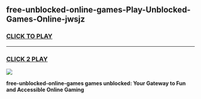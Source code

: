 
## free-unblocked-online-games-Play-Unblocked-Games-Online-jwsjz
<h3>
<a href="https://premium76.site?title=free-unblocked-online-games&ref=25A">CLICK TO PLAY</a></h3>
<hr>

<h3>
<a href="https://premium76.site?title=free-unblocked-online-games&ref=25A">CLICK 2 PLAY</a>
  
</h3>

<a href="https://premium76.site?title=free-unblocked-online-games&ref=25A"><img src="https://clearcache.store/games.png"></a>


**free-unblocked-online-games games unblocked: Your Gateway to Fun and Accessible Online Gaming**
